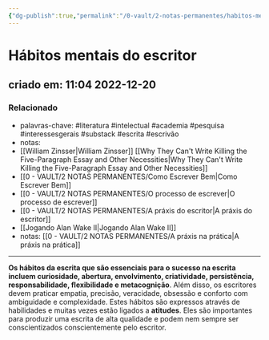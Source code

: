 ```yaml
---
{"dg-publish":true,"permalink":"/0-vault/2-notas-permanentes/habitos-mentais-do-escritor/","tags":["permanente","literatura","intelectual","academia","pesquisa","interessesgerais","substack","escrita","escrivão"],"dgHomeLink":true,"dgShowLocalGraph":true,"dgShowFileTree":true,"dgEnableSearch":true,"noteIcon":""}
---
```


# Hábitos mentais do escritor
## criado em: 11:04 2022-12-20

### Relacionado
- palavras-chave: #literatura #intelectual #academia #pesquisa #interessesgerais #substack #escrita #escrivão 
- notas: 
- [[William Zinsser\|William Zinsser]] [[Why They Can't Write Killing the Five-Paragraph Essay and Other Necessities\|Why They Can't Write Killing the Five-Paragraph Essay and Other Necessities]]
- [[0 - VAULT/2 NOTAS PERMANENTES/Como Escrever Bem\|Como Escrever Bem]]
- [[0 - VAULT/2 NOTAS PERMANENTES/O processo de escrever\|O processo de escrever]]
- [[0 - VAULT/2 NOTAS PERMANENTES/A práxis do escritor\|A práxis do escritor]]
- [[Jogando Alan Wake II\|Jogando Alan Wake II]]
- notas: [[0 - VAULT/2 NOTAS PERMANENTES/A práxis na prática\|A práxis na prática]]
---
**Os hábitos da escrita que são essenciais para o sucesso na escrita incluem curiosidade, abertura, envolvimento, criatividade, persistência, responsabilidade, flexibilidade e metacognição**. Além disso, os escritores devem praticar empatia, precisão, veracidade, obsessão e conforto com ambiguidade e complexidade. Estes hábitos são expressos através de habilidades e muitas vezes estão ligados a **atitudes**. Eles são importantes para produzir uma escrita de alta qualidade e podem nem sempre ser conscientizados conscientemente pelo escritor.